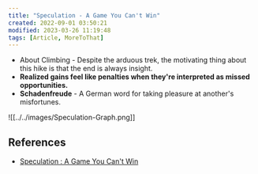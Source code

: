 ```yaml
---
title: "Speculation - A Game You Can't Win"
created: 2022-09-01 03:50:21
modified: 2023-03-26 11:19:48
tags: [Article, MoreToThat]
---
```


- About Climbing - Despite the arduous trek, the motivating thing about this hike is that the end is always insight.
- **Realized gains feel like penalties when they're interpreted as missed opportunities.**
- **Schadenfreude** -  A German word for taking pleasure at another's misfortunes.

![[../../images/Speculation-Graph.png]]

## References

-  [Speculation : A Game You Can't Win](https://moretothat.com/speculation/)
